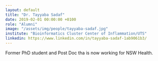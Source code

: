 ```yaml
---
layout: default
title: "Dr. Tayyaba Sadaf"
date: 2019-02-01 00:00:00 +0100
role: "Alumni"
image: "/assets/img/people/tayyaba-sadaf.jpg"
institute: "Bioinformatics Cluster Center of Inflammation/UTS"
linkedin: https://www.linkedin.com/in/tayyaba-sadaf-1ab9061b3/
---
```

Former PhD student and Post Doc tha is now working for NSW Health.
